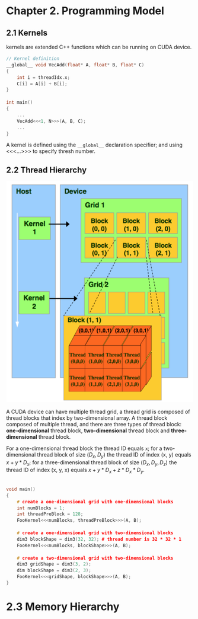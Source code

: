 # Chapter 2. Programming Model

## 2.1 Kernels
kernels are extended C++ functions which can be running on CUDA device.

```c++
// Kernel definition
__global__ void VecAdd(float* A, float* B, float* C)
{
    int i = threadIdx.x;
    C[i] = A[i] + B[i];
}

int main()
{
    ...
    VecAdd<<<1, N>>>(A, B, C);
    ...
}

```
A kernel is defined using the <code>\_\_global__</code> declaration specifier; and using <<<...>>> to specify thresh number.

## 2.2 Thread Hierarchy
![thread hierarchy](img/thread_hierarchy.png)

A CUDA device can have multiple thread grid, a thread grid is composed of thread blocks that index by two-dimensional array. A thread block composed of multiple thread, and there are three types of thread block: **one-dimensional** thread block, **two-dimensional** thread block and **three-dimensional** thread block.

For a one-dimensional thread block the thread ID equals <code>x</code>; for a two-dimensional thread block of size $(D_x, D_y)$ the thread ID of index (x, y) equals $x + y * D_x$; for a three-dimensional thread block of size $(D_x, D_y, D_z)$ the thread ID of index (x, y, x) equals $x + y * D_x + z * D_x * D_y$.

```c++

void main()
{
    # create a one-dimensional grid with one-dimensional blocks
    int numBlocks = 1;
    int threadPreBlock = 128;
    FooKernel<<<numBlocks, threadPreBlock>>>(A, B);

    # create a one-dimensional grid with two-dimensional blocks
    dim3 blockShape = dim3(32, 32); # thread number is 32 * 32 * 1
    FooKernel<<<numBlocks, blockShape>>>(A, B);

    # create a two-dimensional grid with two-dimensional blocks
    dim3 gridShape = dim3(3, 2);
    dim blockShape = dim3(2, 3);
    FooKernel<<<gridShape, blockShape>>>(A, B);
}

```

# 2.3 Memory Hierarchy
